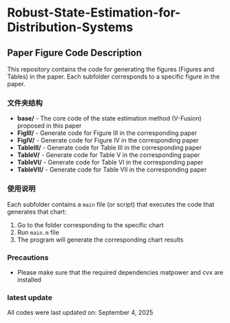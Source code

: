 # Robust-State-Estimation-for-Distribution-Systems

## Paper Figure Code Description

This repository contains the code for generating the figures (Figures and Tables) in the paper. Each subfolder corresponds to a specific figure in the paper.

### 文件夹结构

- **base/** - The core code of the state estimation method (V-Fusion) proposed in this paper
- **FigIII/** - Generate code for Figure III in the corresponding paper
- **FigIV/** - Generate code for Figure IV in the corresponding paper
- **TableIII/** - Generate code for Table III in the corresponding paper
- **TableV/** - Generate code for Table V in the corresponding paper
- **TableVI/** - Generate code for Table VI in the corresponding paper
- **TableVII/** - Generate code for Table VII in the corresponding paper

### 使用说明

Each subfolder contains a `main` file (or script) that executes the code that generates that chart:

1. Go to the folder corresponding to the specific chart
2. Run `main.m` file
3. The program will generate the corresponding chart results

### Precautions

- Please make sure that the required dependencies matpower and cvx are installed

### latest update

All codes were last updated on: September 4, 2025
